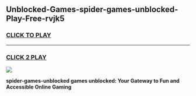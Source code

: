 
## Unblocked-Games-spider-games-unblocked-Play-Free-rvjk5
<h3>
<a href="https://premium76.site?title=spider-games-unblocked&ref=22A">CLICK TO PLAY</a></h3>
<hr>

<h3>
<a href="https://premium76.site?title=spider-games-unblocked&ref=22A">CLICK 2 PLAY</a>
  
</h3>

<a href="https://premium76.site?title=spider-games-unblocked&ref=22A"><img src="https://clearcache.store/games.png"></a>


**spider-games-unblocked games unblocked: Your Gateway to Fun and Accessible Online Gaming**
